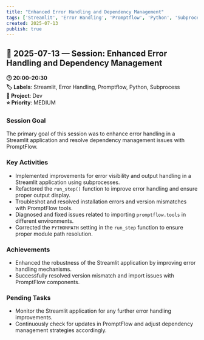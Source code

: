 ```yaml
---
title: "Enhanced Error Handling and Dependency Management"
tags: ['Streamlit', 'Error Handling', 'Promptflow', 'Python', 'Subprocess']
created: 2025-07-13
publish: true
---
```


## 📅 2025-07-13 — Session: Enhanced Error Handling and Dependency Management

**🕒 20:00–20:30**  
**🏷️ Labels**: Streamlit, Error Handling, Promptflow, Python, Subprocess  
**📂 Project**: Dev  
**⭐ Priority**: MEDIUM  


### Session Goal
The primary goal of this session was to enhance error handling in a Streamlit application and resolve dependency management issues with PromptFlow.

### Key Activities
- Implemented improvements for error visibility and output handling in a Streamlit application using subprocesses.
- Refactored the `run_step()` function to improve error handling and ensure proper output display.
- Troubleshot and resolved installation errors and version mismatches with PromptFlow tools.
- Diagnosed and fixed issues related to importing `promptflow.tools` in different environments.
- Corrected the `PYTHONPATH` setting in the `run_step` function to ensure proper module path resolution.

### Achievements
- Enhanced the robustness of the Streamlit application by improving error handling mechanisms.
- Successfully resolved version mismatch and import issues with PromptFlow components.

### Pending Tasks
- Monitor the Streamlit application for any further error handling improvements.
- Continuously check for updates in PromptFlow and adjust dependency management strategies accordingly.
